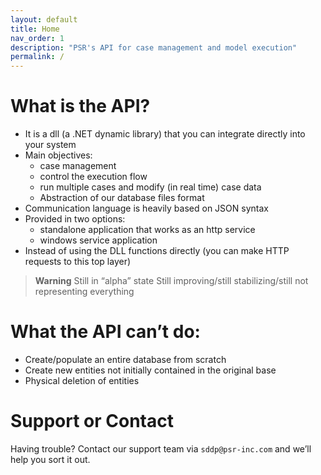 ```yaml
---
layout: default
title: Home
nav_order: 1
description: "PSR's API for case management and model execution"
permalink: /
---
```


# What is the API?

* It is a dll (a .NET dynamic library) that you can integrate directly into your system
* Main objectives:
  * case management
  * control the execution flow
  * run multiple cases and modify (in real time) case data
  * Abstraction of our database files format
* Communication language is heavily based on JSON syntax
* Provided in two options:
  * standalone application that works as an http service
  * windows service application
* Instead of using the DLL functions directly (you can make HTTP requests to this top layer)

> **Warning**
> Still in “alpha” state
> Still improving/still stabilizing/still not representing everything

# What the API can’t do:
* Create/populate an entire database from scratch
* Create new entities not initially contained in the original base
* Physical deletion of entities

# Support or Contact

Having trouble? Contact our support team via `sddp@psr-inc.com` and we’ll help you sort it out.

